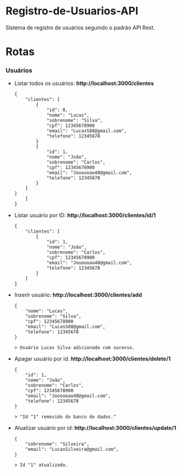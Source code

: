 # Registro-de-Usuarios-API
Sistema de registro de usuários seguindo o padrão API Rest.

# Rotas
<h3>Usuários</h3>
<ul>
<li><p>Listar todos os usuários: <b>http://localhost:3000/clientes</b></p>

```
{
    "clientes": [
        {
            "id": 0,
            "nome": "Lucas",
            "sobrenome": "Silva",
            "cpf": 12345678900
            "email": "LucasS88@gmail.com",
            "telefone": 12345678
        }
        {
            "id": 1,
            "nome": "João",
            "sobrenome": "Carlos",
            "cpf": 12345678900
            "email": "Joooooao48@gmail.com",
            "telefone": 12345678
        }
    ]
}
    ]
}
```

</li>

<li><p>Listar usuário por ID: <b>http://localhost:3000/clientes/id/1</b></p>

```
{
    "clientes": [
        {
            "id": 1,
            "nome": "João",
            "sobrenome": "Carlos",
            "cpf": 12345678900
            "email": "Joooooao48@gmail.com",
            "telefone": 12345678
        }
    ]
}
```

</li>

<li>
<p>Inserir usuário: <b>http://localhost:3000/clientes/add</b></p>

```
{
    "nome": "Lucas",
    "sobrenome": "Silva",
    "cpf": 12345678900
    "email": "LucasS88@gmail.com",
    "telefone": 12345678
}

> Usuário Lucas Silva adicionado com sucesso.
```
</li>

<li>
<p>Apagar usuário por id: <b>http://localhost:3000/clientes/delete/1</b></p>

```
{
    "id": 1,
    "nome": "João",
    "sobrenome": "Carlos",
    "cpf": 12345678900
    "email": "Joooooao48@gmail.com",
    "telefone": 12345678
}

> "Id "1" removido do banco de dados."
```
</li>

<li>
<p>Atualizar usuário por id: <b>http://localhost:3000/clientes/update/1</b></p>

```
{
    "sobrenome": "Silveira",
    "email": "LucasSilveira@gmail.com",
}

> Id "1" atualizado.
```
</li>
